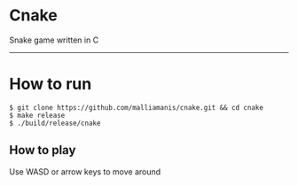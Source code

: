 # Cnake
Snake game written in C

----

# How to run
```
$ git clone https://github.com/malliamanis/cnake.git && cd cnake
$ make release
$ ./build/release/cnake
```

## How to play
Use WASD or arrow keys to move around
